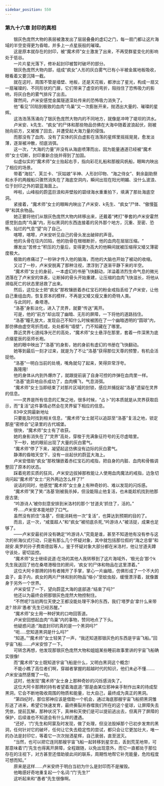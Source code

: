 ```yaml
---
sidebar_position: 550
---
```

### 第九十六章 封印的真相  


　　银灰色庞然大物的表层被激发出了层层叠叠的虚幻之门，每一扇门都让这片海域的半空变得更为昏暗，并多上一点星辰般的璀璨。  
　　这是原本就存在的封印，被“魔术师”女士激发了出来，不再受群星变化的影响处于低谷。  
　　一片片星光落下，修补起封印被暂时破坏的部分。  
　　银灰色庞然大物内部，组成“疯女”人形的灰白雾气已有小半被金属地板吸收，眼看着又要沉降一截。  
　　就在这时，周围不管是墙壁、地板，还是天花板，都渗出了星光，构成一扇又一扇璀璨的、不同形状的门扉，它们带来了虚空的弯折，阻挡住了恐怖吸力的影响，将灰白色的雾气排斥了出去。  
　　骤然间，卢米安感觉金属隧道深处传来的恐怖吸力消失了。  
　　他“看见”凹陷到极致的血肉“鸟巢”又一次膨胀开来，抛洒出大量的、璀璨的星辉。  
　　这浩浩荡荡涌向了银灰色庞然大物内的不同地方，就像是冲垮了堤坝的洪水。  
　　卢米安、k先生、“疯女”的尸体和那些物品仿佛在大海中随着波浪起伏，刚被抛向前方，又被推了回去，并遭受起大海力量的侵蚀。  
　　而那没有了血肉、没有了实体的灰白虚影在浩荡的星辉里摇摇晃晃，愈发淡薄，逐渐被冲散，彻底消弭。  
　　这一次，“大海的力量”并没有从海底喷薄而出，因为能量通道已经被“魔术师”女士切断，封印重新合拢并得到了加固。  
　　似虚似实的“魔术师”女士抬起右手，指向彩花礼船和那艘风帆船，眼眸内映出了相应的场景。  
　　带着“海拉”、芙兰卡、“灰姑娘”半神、人形封印物、“海之侍女”、剩余副助祭和水手的两艘船只骤然消失在了海底空洞内，瞬间出现在阳光明媚、没什么波浪、位于封印之外的碧蓝海面上。  
　　哗啦，山峰般的蔚蓝巨浪和井壁般的碧绿海水重重拍下，填满了那处海底空洞。  
　　紧接着，“魔术师”女士的眼眸内映出了卢米安、k先生、“疯女”尸体、“傲慢盔甲”和其余物品。  
　　她正要将他们从银灰色庞然大物内转移出来，还戴着“拷打”拳套的卢米安霍然感觉到血肉“鸟巢”内，形似黑洞的东西连接着的另外那个地方，沉重、至密、恐怖、灿烂的气息“望”向了自己。  
　　喀嚓，喀嚓，卢米安听见自己的骨头发出破碎的声音。  
　　他的头骨在往内凹陷，他的肋骨在根根断折，他的血肉在层层压缩。“  
　　爆发出“苦修士”积压的力量后，变得更为高大的他瞬间就被压缩得又矮又薄密度极大。  
　　极致的疼痛过了一秒钟才传入他的脑海，而他的大脑也开始了被动的收缩。  
　　又过了一秒，卢米安脱离了那种注视，漂浮到了逐渐平静下来的半空。  
　　“魔术师”女士的身前，一本虚幻的书册飞快翻动，洋溢着浓烈生命气息的微光洒落在了卢米安的体表，让断掉的骨头开始重建，让压缩的血肉飞快滋长，将他从濒临死亡的状态里拯救了出来。  
　　然后，这位女士把“疯女”那枚镶嵌着赤红宝石的粉金戒指丢给了卢米安，让他自己重组血肉，恢复原本的模样，不再是又矮又瘦又重的奇特人类。  
　　与此同时，桑塔港。  
　　“洛基”身影淡化，进入了灵界，就要“传送”离开。  
　　可是，他的“前方”却出现了幽暗、无形的屏障，一下将他的道路挡住。  
　　“洛基”瞳孔放大，发现自己不知什么时候被困在了一个幽暗透明的“圆球”内，那仿佛由虚空弯折而成，处处都有“墙壁”，门不知藏在了哪里。  
　　靠近灵界七道纯净光芒的高处，“魔术师”女士悬浮在那里，套着一件深黑为底点缀星辰的巫师长袍。  
　　她的眼中映出了“洛基”的身影，她的身前有虚幻的书册在飞快翻动。  
　　她等到最后一刻才过来，就是为了不让“洛基”获得那位天尊的预警，有机会活捉他。  
　　“洛基”一明白当前的处境，嘴角就勾了起来，笑得异常浮夸。  
　　轰隆隆!  
　　他的身体从内到外爆炸了，就跟提前装了自身可控的炸弹在血肉里一样。  
　　“洛基”诡异地自杀成功了，血肉横飞，气息消弭。  
　　“魔术师”女士当即结束了对那片区域的封锁，感应并捕捉起“洛基”遗留在灵界的信息。  
　　——灵界是所有信息的汇聚之地，很多时候，“占卜”的本质就是从灵界获取启示，而“复活”这件事情必然会在灵界留下相应的信息。  
　　83中文网最新地址  
　　只要能及时找到相关信息，“魔术师”女士就可以追踪至“洛基”复活之地，锁定那座“密修会”记录里的古代城堡。  
　　很快，“魔术师”女士有了收获。  
　　她的身影消失在了“灵界”高处，穿梭于充满象征符号的无尽虚暗里。  
　　下一秒，她的眼前出现了大量的灰白雾气。  
　　“魔术师”停了下来，凝望起这仿佛没有边际的灰白雾气。  
　　静滞的昏暗天空下，没有一丝起伏的蔚蓝大海上。  
　　卢米安借助“疯女”那枚镶嵌着赤红宝石的戒指，把自身的内脏、血肉和骨骼调整回了原本的状态。  
　　踩着宛若实质的狂风，卢米安边拔掉那枚能让人使用血肉魔法的戒指，边急切询问起“魔术师”女士:“另外两边怎么样了?”  
　　说话的同时，他感觉“魔术师”女士身上有种奇妙的、难以发现的闪烁感。  
　　“魔术师”笑了笑:“洛基’刚被我杀掉，但没能阻止他复活，也未能趁机找到他那座古堡;  
　　“吟游诗人’被你刻意安排到米洛村的那个‘甘道夫’抓住了，活的。”  
　　呼..…卢米安本能地舒了口气。  
　　虽然没有抓住“洛基”，但能消耗他一次“复活”，也算达到预期的目的了。  
　　而且，这一次，“咸蛋超人”和“疯女”被彻底杀死,“吟游诗人”被活捉，成果也足够了。  
　　——卢米安最初并没有确定“吟游诗人”究竟是谁，甚至不知道他有没有参与这次的祈海仪式行动，只是有那么几个怀疑对象，其中就包括那位假的“海之总督”和胡安.奥罗的孙子费南德兹等人，鉴于怀疑对象大部分都在米洛村，他让甘道夫蹲守该处，密切监控。  
　　“魔术师”女士继续说道:在场的其他人我转移到了这片海域外，‘极光会’那个k先生我送回了他在桑塔港租住的房间，‘疯女’的尸体和物品在这里漂着。”  
　　这位大阿卡那牌的持有者摊开了手掌，掌心一片幽暗，仿佛形成了一个不大的盒子，盒子内，疯女的两片尸体和别的物品“缩小”至蚊虫般，缓慢漂浮着，就像置身于另外一个世界。  
　　卢米安怔了一下，望向蔚蓝大海的底部道:“结束了吗?“  
　　他还以为最终会把那银灰色庞然大物控制住。  
　　“不然呢?当初两位天使之王都没能处理干净的东西，我们‘塔罗会’拿什么来带走? 除非‘愚者’先生已经苏醒。”  
　　“魔术师”女士用一种好笑的口吻回答道。  
　　卢米安回想起血肉“鸟巢”内的事物，赞同地点了下头。  
　　他疑惑问道:“海底封印的真的是一个黑洞吗?”  
　　“呃..…您知道黑洞是什么吗?”  
　　“知道。”“魔术师”女士轻笑了一声，“我还知道那银灰色的东西是宇宙飞船。”回宇宙飞船…….卢米安惊了一下。  
　　可转念再想，他发现那银灰色庞然大物和姐姐某些睡前故事里讲的宇宙飞船确实很像!  
　　而“魔术师”女士既知道宇宙飞船是什么，又明白黑洞这个概念!  
　　不能小瞧了高位者们啊，穿越者掌握的超越时代的知识，他们未必不懂.…...卢米安油然感慨了一句。  
　　这时，他发现“魔术师”女士身上那种奇妙的闪烁感消失了。  
　　这位大阿卡那牌的持有者望着海底道:“那是由某位邪神亲手制作出来的待成型黑洞，它会不断地吸收周围的物质和能量，壮大自己，最终成为真正的黑洞。  
　　“第四纪时，那位邪神应该是借助一个机会，通过海底那艘宇宙飞船把黑洞雏形送了进来，希望它快速发育，最终撕裂并吞噬我们所在的这个星球，让屏障失去凭依，提前瓦解，那种状况下，真神和天使们是可以提前逃出去，但离开了屏障的保护，后续谁也不知道会有什么样的遭遇。  
　　“还好，‘门’先生和阿蒙及时发现，做了处理，但没法毁掉那个已初步发育的黑洞，任何针对它的破坏，任何让它失去稳定性的尝试，都只会让它更加壮大，唯一的办法是封印它，等着它一次次抛洒星辉，自己衰弱，直至泯灭。  
　　“当然，也可以把它连同那艘宇宙飞船一起转移到星空去，丢到荒芜地带，可那意味着‘门’先生也得离开屏障，全程跟随，以免出现意外，而它一直都处于那位存在的注视下，对方甚至还借助彼此间的联系，周期性地帮它补充能量，危险程度可想而知。”  
　　原来是这样……卢米安终于明白当初为什么是封印而不是摧毁。  
　　他略感好奇地重复起一个名词:“门’先生?”  
　　这听起来和“愚者”先生很像啊。  
